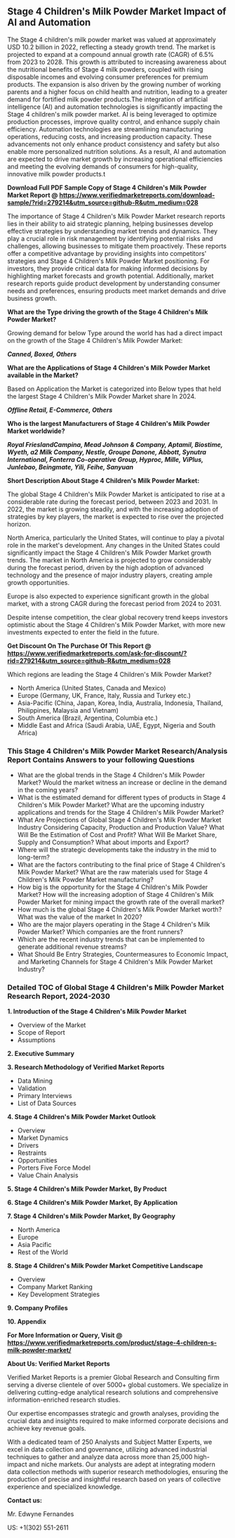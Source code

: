 <h2>Stage 4 Children's Milk Powder Market Impact of AI and Automation</h2>The Stage 4 children's milk powder market was valued at approximately USD 10.2 billion in 2022, reflecting a steady growth trend. The market is projected to expand at a compound annual growth rate (CAGR) of 6.5% from 2023 to 2028. This growth is attributed to increasing awareness about the nutritional benefits of Stage 4 milk powders, coupled with rising disposable incomes and evolving consumer preferences for premium products. The expansion is also driven by the growing number of working parents and a higher focus on child health and nutrition, leading to a greater demand for fortified milk powder products.The integration of artificial intelligence (AI) and automation technologies is significantly impacting the Stage 4 children's milk powder market. AI is being leveraged to optimize production processes, improve quality control, and enhance supply chain efficiency. Automation technologies are streamlining manufacturing operations, reducing costs, and increasing production capacity. These advancements not only enhance product consistency and safety but also enable more personalized nutrition solutions. As a result, AI and automation are expected to drive market growth by increasing operational efficiencies and meeting the evolving demands of consumers for high-quality, innovative milk powder products.t</p><p id="" class=""><strong>Download Full PDF Sample Copy of Stage 4 Children's Milk Powder Market Report @ <a href="https://www.verifiedmarketreports.com/download-sample/?rid=279214&utm_source=github-R&utm_medium=028" target="_blank">https://www.verifiedmarketreports.com/download-sample/?rid=279214&utm_source=github-R&utm_medium=028</a></strong></p><p>The importance of&nbsp;Stage 4 Children's Milk Powder Market research reports lies in their ability to aid strategic planning, helping businesses develop effective strategies by understanding market trends and dynamics. They play a crucial role in risk management by identifying potential risks and challenges, allowing businesses to mitigate them proactively. These reports offer a competitive advantage by providing insights into competitors' strategies and Stage 4 Children's Milk Powder Market positioning. For investors, they provide critical data for making informed decisions by highlighting market forecasts and growth potential. Additionally, market research reports guide product development by understanding consumer needs and preferences, ensuring products meet market demands and drive business growth.</p><p><strong>What are the&nbsp;Type driving the growth of the Stage 4 Children's Milk Powder Market?</strong></p><p id="" class="">Growing demand for below Type around the world has had a direct impact on the growth of the Stage 4 Children's Milk Powder Market:</p><em><strong>Canned, Boxed, Others</strong></em></p><strong>What are the&nbsp;Applications&nbsp;of Stage 4 Children's Milk Powder Market available in the Market?</strong></p><p id="" class="">Based on Application the Market is categorized into Below types that held the largest Stage 4 Children's Milk Powder Market share In 2024.</p><em><strong>Offline Retail, E-Commerce, Others</strong></em></p><strong>Who is the largest Manufacturers of Stage 4 Children's Milk Powder Market worldwide?</strong></p><p><em><strong>Royal FrieslandCampina, Mead Johnson & Company, Aptamil, Biostime, Wyeth, a2 Milk Company, Nestle, Groupe Danone, Abbott, Synutra International, Fonterra Co-operative Group, Hyproc, Mille, ViPlus, Junlebao, Beingmate, Yili, Feihe, Sanyuan</strong></em></p><p id="" class=""><strong>Short Description About Stage 4 Children's Milk Powder Market:</strong></p><p>The global Stage 4 Children's Milk Powder Market is anticipated to rise at a considerable rate during the forecast period, between 2023 and 2031. In 2022, the market is growing steadily, and with the increasing adoption of strategies by key players, the market is expected to rise over the projected horizon.</p><p>North America, particularly the United States, will continue to play a pivotal role in the market's development. Any changes in the United States could significantly impact the Stage 4 Children's Milk Powder Market growth trends. The market in North America is projected to grow considerably during the forecast period, driven by the high adoption of advanced technology and the presence of major industry players, creating ample growth opportunities.</p><p>Europe is also expected to experience significant growth in the global market, with a strong CAGR during the forecast period from 2024 to 2031.</p><p>Despite intense competition, the clear global recovery trend keeps investors optimistic about the Stage 4 Children's Milk Powder Market, with more new investments expected to enter the field in the future.</p><p id="" class=""><strong>Get Discount On The Purchase Of This Report @ <a href="https://www.verifiedmarketreports.com/ask-for-discount/?rid=279214&utm_source=github-R&utm_medium=028" target="_blank">https://www.verifiedmarketreports.com/ask-for-discount/?rid=279214&utm_source=github-R&utm_medium=028</a></strong></p>Which regions are leading the Stage 4 Children's Milk Powder Market?</p><ul><li>North America (United States, Canada and Mexico)</li><li>Europe (Germany, UK, France, Italy, Russia and Turkey etc.)</li><li>Asia-Pacific (China, Japan, Korea, India, Australia, Indonesia, Thailand, Philippines, Malaysia and Vietnam)</li><li>South America (Brazil, Argentina, Columbia etc.)</li><li>Middle East and Africa (Saudi Arabia, UAE, Egypt, Nigeria and South Africa)</li></ul><h3 id="" class="">This Stage 4 Children's Milk Powder Market Research/Analysis Report Contains Answers to your following Questions</h3><ul><li>What are the global trends in the Stage 4 Children's Milk Powder Market? Would the market witness an increase or decline in the demand in the coming years?</li><li>What is the estimated demand for different types of products in Stage 4 Children's Milk Powder Market? What are the upcoming industry applications and trends for the Stage 4 Children's Milk Powder Market?</li><li>What Are Projections of Global Stage 4 Children's Milk Powder Market Industry Considering Capacity, Production and Production Value? What Will Be the Estimation of Cost and Profit? What Will Be Market Share, Supply and Consumption? What about imports and Export?</li><li>Where will the strategic developments take the industry in the mid to long-term?</li><li>What are the factors contributing to the final price of Stage 4 Children's Milk Powder Market? What are the raw materials used for Stage 4 Children's Milk Powder Market manufacturing?</li><li>How big is the opportunity for the Stage 4 Children's Milk Powder Market? How will the increasing adoption of Stage 4 Children's Milk Powder Market for mining impact the growth rate of the overall market?</li><li>How much is the global Stage 4 Children's Milk Powder Market worth? What was the value of the market In 2020?</li><li>Who are the major players operating in the Stage 4 Children's Milk Powder Market? Which companies are the front runners?</li><li>Which are the recent industry trends that can be implemented to generate additional revenue streams?</li><li>What Should Be Entry Strategies, Countermeasures to Economic Impact, and Marketing Channels for Stage 4 Children's Milk Powder Market Industry?</li></ul><h3 id="" class="">Detailed TOC of Global Stage 4 Children's Milk Powder Market Research Report, 2024-2030</h3><p id="" class=""><strong>1. Introduction of the Stage 4 Children's Milk Powder Market</strong></p><ul><li>Overview of the Market</li><li>Scope of Report</li><li>Assumptions</li></ul><p id="" class=""><strong>2. Executive Summary</strong></p><p id="" class=""><strong>3. Research Methodology of Verified Market Reports</strong></p><ul><li>Data Mining</li><li>Validation</li><li>Primary Interviews</li><li>List of Data Sources</li></ul><p id="" class=""><strong>4. Stage 4 Children's Milk Powder Market Outlook</strong></p><ul><li>Overview</li><li>Market Dynamics</li><li>Drivers</li><li>Restraints</li><li>Opportunities</li><li>Porters Five Force Model</li><li>Value Chain Analysis</li></ul><p id="" class=""><strong>5. Stage 4 Children's Milk Powder Market, By Product</strong></p><p id="" class=""><strong>6. Stage 4 Children's Milk Powder Market, By Application</strong></p><p id="" class=""><strong>7. Stage 4 Children's Milk Powder Market, By Geography</strong></p><ul><li>North America</li><li>Europe</li><li>Asia Pacific</li><li>Rest of the World</li></ul><p id="" class=""><strong>8. Stage 4 Children's Milk Powder Market Competitive Landscape</strong></p><ul><li>Overview</li><li>Company Market Ranking</li><li>Key Development Strategies</li></ul><p id="" class=""><strong>9. Company Profiles</strong></p><p id="" class=""><strong>10. Appendix</strong></p><p id="" class=""><strong>For More Information or Query, Visit @ <a href="https://www.verifiedmarketreports.com/product/stage-4-children-s-milk-powder-market/" target="_blank">https://www.verifiedmarketreports.com/product/stage-4-children-s-milk-powder-market/</a></strong></p><p id="" class=""><strong>About Us: Verified Market Reports</strong></p><p id="" class="">Verified Market Reports is a premier Global Research and Consulting firm serving a diverse clientele of over 5000+ global customers. We specialize in delivering cutting-edge analytical research solutions and comprehensive information-enriched research studies.</p><p id="" class="">Our expertise encompasses strategic and growth analyses, providing the crucial data and insights required to make informed corporate decisions and achieve key revenue goals.</p><p id="" class="">With a dedicated team of 250 Analysts and Subject Matter Experts, we excel in data collection and governance, utilizing advanced industrial techniques to gather and analyze data across more than 25,000 high-impact and niche markets. Our analysts are adept at integrating modern data collection methods with superior research methodologies, ensuring the production of precise and insightful research based on years of collective experience and specialized knowledge.</p><p id="" class=""><strong>Contact us:</strong></p><p id="" class="">Mr. Edwyne Fernandes</p><p id="" class="">US: +1(302) 551-2611</p>